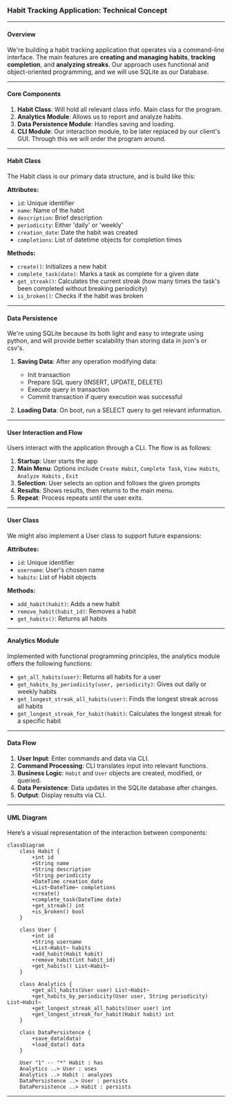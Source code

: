 ### Habit Tracking Application: Technical Concept

---

#### Overview

We're building a habit tracking application that operates via a command-line interface. The main features are **creating and managing habits**, **tracking completion**, and **analyzing streaks**. Our approach uses functional and object-oriented programming, and we will use SQLite as our Database.

---

#### Core Components

1. **Habit Class**: Will hold all relevant class info. Main class for the program.
2. **Analytics Module**: Allows us to report and analyze habits.
3. **Data Persistence Module**: Handles saving and loading.
4. **CLI Module**: Our interaction module, to be later replaced by our client's GUI. Through this we will order the program around.

---

#### Habit Class

The Habit class is our primary data structure, and is build like this:

**Attributes:**
- `id`: Unique identifier
- `name`: Name of the habit
- `description`: Brief description
- `periodicity`: Either 'daily' or 'weekly'
- `creation_date`: Date the habit was created
- `completions`: List of datetime objects for completion times

**Methods:**
- `create()`: Initializes a new habit
- `complete_task(date)`: Marks a task as complete for a given date
- `get_streak()`: Calculates the current streak (how many times the task's been completed without breaking periodicity)
- `is_broken()`: Checks if the habit was broken

---

#### Data Persistence

We're using SQLite because its both light and easy to integrate using python, and will provide better scalability than storing data in json's or csv's.

1. **Saving Data**: After any operation modifying data:
	- Init transaction
    - Prepare SQL query (INSERT, UPDATE, DELETE)
    - Execute query in transaction
    - Commit transaction if query execution was successful

3. **Loading Data**: On boot, run a SELECT query to get relevant information.

---

#### User Interaction and Flow

Users interact with the application through a CLI. The flow is as follows:

1. **Startup**: User starts the app
2. **Main Menu**: Options include `Create Habit`, `Complete Task`, `View Habits`, `Analyze Habits` , `Exit`
3. **Selection**: User selects an option and follows the given prompts 
4. **Results**: Shows results, then returns to the main menu.
5. **Repeat**: Process repeats until the user exits.

---

#### User Class

We might also implement a User class to support future expansions:

**Attributes:**
- `id`: Unique identifier
- `username`: User's chosen name
- `habits`: List of Habit objects

**Methods:**
- `add_habit(habit)`: Adds a new habit
- `remove_habit(habit_id)`: Removes a habit
- `get_habits()`: Returns all habits

---

#### Analytics Module

Implemented with functional programming principles, the analytics module offers the following functions:

- `get_all_habits(user)`: Returns all habits for a user
- `get_habits_by_periodicity(user, periodicity)`: Gives out daily or weekly habits
- `get_longest_streak_all_habits(user)`: Finds the longest streak across all habits
- `get_longest_streak_for_habit(habit)`: Calculates the longest streak for a specific habit

---

#### Data Flow

1. **User Input**: Enter commands and data via CLI.
2. **Command Processing**: CLI translates input into relevant functions.
3. **Business Logic**: `Habit` and `User` objects are created, modified, or queried.
4. **Data Persistence**: Data updates in the SQLite database after changes.
5. **Output**: Display results via CLI.

---

#### UML Diagram

Here’s a visual representation of the interaction between components:

```mermaid
classDiagram
    class Habit {
        +int id
        +String name
        +String description
        +String periodicity
        +DateTime creation_date
        +List~DateTime~ completions
        +create()
        +complete_task(DateTime date)
        +get_streak() int
        +is_broken() bool
    }
    
    class User {
        +int id
        +String username
        +List~Habit~ habits
        +add_habit(Habit habit)
        +remove_habit(int habit_id)
        +get_habits() List~Habit~
    }
    
    class Analytics {
        +get_all_habits(User user) List~Habit~
        +get_habits_by_periodicity(User user, String periodicity) List~Habit~
        +get_longest_streak_all_habits(User user) int
        +get_longest_streak_for_habit(Habit habit) int
    }
    
    class DataPersistence {
        +save_data(data)
        +load_data() data
    }
    
    User "1" -- "*" Habit : has
    Analytics ..> User : uses
    Analytics ..> Habit : analyzes
    DataPersistence ..> User : persists
    DataPersistence ..> Habit : persists
```

---